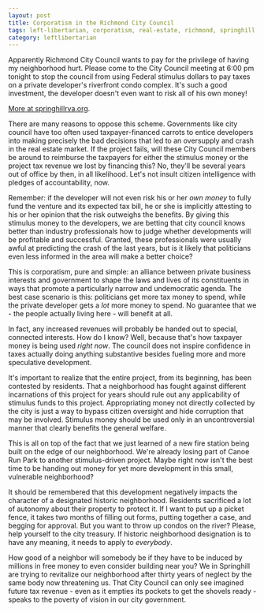 ```yaml
---
layout: post
title: Corporatism in the Richmond City Council
tags: left-libertarian, corporatism, real-estate, richmond, springhill
category: leftlibertarian
---
```

Apparently Richmond City Council wants to pay for the privilege of having my neighborhood hurt. Please come to the City Council meeting at 6:00 pm tonight to stop the council from using Federal stimulus dollars to pay taxes on a private developer's riverfront condo complex. It's such a good investment, the developer doesn't even want to risk all of his own money!

[More at springhillrva.org](http://springhillrva.org/index.php/2010/01/urgent-development-rears-ugly-head-again/).

There are many reasons to oppose this scheme. Governments like city council have too often used taxpayer-financed carrots to entice developers into making precisely the bad decisions that led to an oversupply and crash in the real estate market. If the project fails, will these City Council members be around to reimburse the taxpayers for either the stimulus money or the project tax revenue we lost by financing this? No, they'll be several years out of office by then, in all likelihood. Let's not insult citizen intelligence with pledges of accountability, now.

Remember: if the developer will not even risk his or her _own money_ to fully fund the venture and its expected tax bill, he or she is implicitly attesting to his or her opinion that the risk outweighs the benefits. By giving this stimulus money to the developers, we are betting that city council knows better than industry professionals how to judge whether developments will be profitable and successful. Granted, these professionals were usually awful at predicting the crash of the last years, but is it likely that politicians even less informed in the area will make a better choice?

This is corporatism, pure and simple: an alliance between private business interests and government to shape the laws and lives of its constituents in ways that promote a particularly narrow and undemocratic agenda. The best case scenario is this: politicians get more tax money to spend, while the private developer gets a _lot_ more money to spend. No guarantee that we - the people actually living here - will benefit at all.

In fact, any increased revenues will probably be handed out to special, connected interests. How do I know? Well, because that's how taxpayer money is being used _right now_. The council does not inspire confidence in taxes actually doing anything substantive besides fueling more and more speculative development.

It's important to realize that the entire project, from its beginning, has been contested by residents. That a neighborhood has fought against different incarnations of this project for years should rule out any applicability of stimulus funds to this project. Appropriating money not directly collected by the city is just a way to bypass citizen oversight and hide corruption that may be involved. Stimulus money should be used only in an uncontroversial manner that clearly benefits the general welfare.

This is all on top of the fact that we just learned of a new fire station being built on the edge of our neighborhood. We're already losing part of Canoe Run Park to another stimulus-driven project. Maybe right now isn't the best time to be handing out money for yet more development in this small, vulnerable neighborhood?

It should be remembered that this development negatively impacts the character of a designated historic neighborhood. Residents sacrificed a lot of autonomy about their property to protect it. If I want to put up a picket fence, it takes two months of filling out forms, putting together a case, and begging for approval. But you want to throw up condos on the river? Please, help yourself to the city treasury. If historic neighborhood designation is to have any meaning, it needs to apply to _everybody_.

How good of a neighbor will somebody be if they have to be induced by millions in free money to even consider building near you? We in Springhill are trying to revitalize our neighborhood after thirty years of neglect by the same body now threatening us. That City Council can only see imagined future tax revenue - even as it empties its pockets to get the shovels ready - speaks to the poverty of vision in our city government.